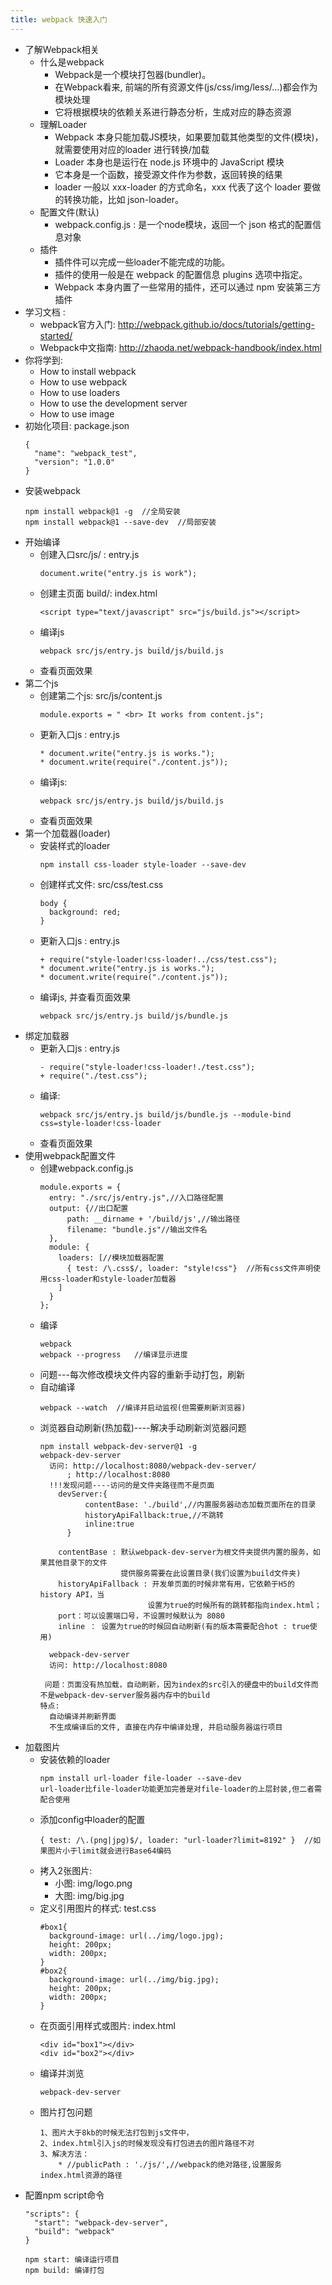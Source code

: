 ```yaml
---
title: webpack 快速入门
---
```


* 了解Webpack相关
  * 什么是webpack
    * Webpack是一个模块打包器(bundler)。
    * 在Webpack看来, 前端的所有资源文件(js/css/img/less/...)都会作为模块处理
    * 它将根据模块的依赖关系进行静态分析，生成对应的静态资源
  * 理解Loader
    * Webpack 本身只能加载JS模块，如果要加载其他类型的文件(模块)，就需要使用对应的loader 进行转换/加载
    * Loader 本身也是运行在 node.js 环境中的 JavaScript 模块
    * 它本身是一个函数，接受源文件作为参数，返回转换的结果
    * loader 一般以 xxx-loader 的方式命名，xxx 代表了这个 loader 要做的转换功能，比如 json-loader。
  * 配置文件(默认)
    * webpack.config.js : 是一个node模块，返回一个 json 格式的配置信息对象
  * 插件
    * 插件件可以完成一些loader不能完成的功能。
    * 插件的使用一般是在 webpack 的配置信息 plugins 选项中指定。
    * Webpack 本身内置了一些常用的插件，还可以通过 npm 安装第三方插件
* 学习文档 : 
  * webpack官方入门: http://webpack.github.io/docs/tutorials/getting-started/
  * Webpack中文指南: http://zhaoda.net/webpack-handbook/index.html
* 你将学到:
  * How to install webpack
  * How to use webpack
  * How to use loaders
  * How to use the development server
  * How to use image
* 初始化项目: package.json
  ```   
  {
    "name": "webpack_test",
    "version": "1.0.0"
  } 
  ```
* 安装webpack
  ```
  npm install webpack@1 -g  //全局安装
  npm install webpack@1 --save-dev  //局部安装
  ```
* 开始编译
  * 创建入口src/js/ : entry.js
    ```
    document.write("entry.js is work");
    ```
  * 创建主页面 build/: index.html
    ```
    <script type="text/javascript" src="js/build.js"></script>
    ```
  * 编译js
    ```
    webpack src/js/entry.js build/js/build.js  
    ```
  * 查看页面效果
* 第二个js
  * 创建第二个js: src/js/content.js
    ``` 
    module.exports = " <br> It works from content.js";
    ```
  * 更新入口js : entry.js
    ```
    * document.write("entry.js is works.");
    * document.write(require("./content.js"));
    ```
  * 编译js:
    ```
    webpack src/js/entry.js build/js/build.js
    ```
  * 查看页面效果
* 第一个加载器(loader)
  * 安装样式的loader
    ```
    npm install css-loader style-loader --save-dev
    ```
  * 创建样式文件: src/css/test.css
    ```
    body {
      background: red;
    }
    ```
  * 更新入口js : entry.js
    ```
    + require("style-loader!css-loader!../css/test.css");
    * document.write("entry.js is works.");
    * document.write(require("./content.js"));
    ```
  * 编译js, 并查看页面效果
    ```
    webpack src/js/entry.js build/js/bundle.js
    ```
* 绑定加载器
  * 更新入口js : entry.js
    ```
    - require("style-loader!css-loader!./test.css");
    + require("./test.css");
    ```
  * 编译:
    ```
    webpack src/js/entry.js build/js/bundle.js --module-bind css=style-loader!css-loader
    ```
  * 查看页面效果
* 使用webpack配置文件
  * 创建webpack.config.js
    ```
    module.exports = {
      entry: "./src/js/entry.js",//入口路径配置
      output: {//出口配置
          path: __dirname + '/build/js',//输出路径
          filename: "bundle.js"//输出文件名
      },
      module: {
        loaders: [//模块加载器配置
          { test: /\.css$/, loader: "style!css"}  //所有css文件声明使用css-loader和style-loader加载器
        ]
      }
    };
    ```
  * 编译
    ```
    webpack
    webpack --progress   //编译显示进度
    ```
  * 问题---每次修改模块文件内容的重新手动打包，刷新
  * 自动编译
    ```
    webpack --watch  //编译并启动监视(但需要刷新浏览器)
    
    ```
  * 浏览器自动刷新(热加载)----解决手动刷新浏览器问题
    ```
    npm install webpack-dev-server@1 -g
    webpack-dev-server
      访问: http://localhost:8080/webpack-dev-server/
          ; http://localhost:8080
      !!!发现问题----访问的是文件夹路径而不是页面
        devServer:{
              contentBase: './build',//内置服务器动态加载页面所在的目录
              historyApiFallback:true,//不跳转
              inline:true
          }
          
        contentBase : 默认webpack-dev-server为根文件夹提供内置的服务，如果其他目录下的文件
                      提供服务需要在此设置目录(我们设置为build文件夹)
        historyApiFallback : 开发单页面的时候非常有用，它依赖于H5的 history API，当
                            设置为true的时候所有的跳转都指向index.html；
        port：可以设置端口号，不设置时候默认为 8080
        inline ： 设置为true的时候回自动刷新(有的版本需要配合hot : true使用)
        
      webpack-dev-server
      访问: http://localhost:8080
      
     问题：页面没有热加载，自动刷新，因为index的src引入的硬盘中的build文件而不是webpack-dev-server服务器内存中的build
    特点:
      自动编译并刷新界面
      不生成编译后的文件, 直接在内存中编译处理, 并启动服务器运行项目
    ```
* 加载图片
    * 安装依赖的loader
      ```
      npm install url-loader file-loader --save-dev
      url-loader比file-loader功能更加完善是对file-loader的上层封装,但二者需配合使用
      ```
    * 添加config中loader的配置
      ```
      { test: /\.(png|jpg)$/, loader: "url-loader?limit=8192" }  //如果图片小于limit就会进行Base64编码
      ```
    * 拷入2张图片: 
      * 小图: img/logo.png
      * 大图: img/big.jpg
    * 定义引用图片的样式: test.css
      ```
      #box1{
        background-image: url(../img/logo.jpg);
        height: 200px;
        width: 200px;
      }
      #box2{
        background-image: url(../img/big.jpg);
        height: 200px;
        width: 200px;
      }
      ```
    * 在页面引用样式或图片: index.html
      ```
      <div id="box1"></div>
      <div id="box2"></div>
      ```
    * 编译并浏览
      ```
      webpack-dev-server
      ```
    * 图片打包问题
        ```
        1、图片大于8kb的时候无法打包到js文件中，
        2、index.html引入js的时候发现没有打包进去的图片路径不对
        3、解决方法： 
            * //publicPath : './js/',//webpack的绝对路径,设置服务index.html资源的路径
        ```
* 配置npm script命令
  ``` 
  "scripts": {
    "start": "webpack-dev-server",
    "build": "webpack"
  }
   
  npm start: 编译运行项目
  npm build: 编译打包
  
  ```

